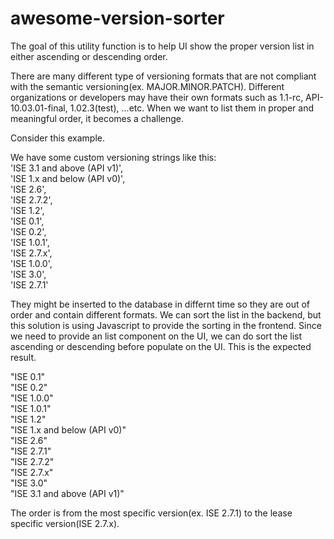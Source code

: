 # awesome-version-sorter
The goal of this utility function is to help UI show the proper version list in either ascending or descending order.

There are many different type of versioning formats that are not compliant with the semantic versioning(ex. MAJOR.MINOR.PATCH). Different organizations or developers may have their own formats such as 1.1-rc, API-10.03.01-final, 1.02.3(test), ...etc. When we want to list them in proper and meaningful order, it becomes a challenge.

Consider this example.

We have some custom versioning strings like this:\
'ISE 3.1 and above (API v1)',\
'ISE 1.x and below (API v0)',\
'ISE 2.6',\
'ISE 2.7.2',\
'ISE 1.2',\
'ISE 0.1',\
'ISE 0.2', \
'ISE 1.0.1',\
'ISE 2.7.x',\
'ISE 1.0.0',\
'ISE 3.0',\
'ISE 2.7.1'

They might be inserted to the database in differnt time so they are out of order and contain different formats. We can sort the list in the backend, but this solution is using Javascript to provide the sorting in the frontend. Since we need to provide an list component on the UI, we can do sort the list ascending or descending before populate on the UI. This is the expected result.

"ISE 0.1"\
"ISE 0.2"\
"ISE 1.0.0"\
"ISE 1.0.1"\
"ISE 1.2"\
"ISE 1.x and below (API v0)"\
"ISE 2.6"\
"ISE 2.7.1"\
"ISE 2.7.2"\
"ISE 2.7.x"\
"ISE 3.0"\
"ISE 3.1 and above (API v1)"

The order is from the most specific version(ex. ISE 2.7.1) to the lease specific version(ISE 2.7.x).
